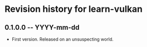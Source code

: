 # Revision history for learn-vulkan

## 0.1.0.0 -- YYYY-mm-dd

* First version. Released on an unsuspecting world.
